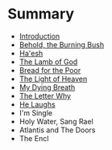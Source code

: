 # Summary

* [Introduction](README.md)
* [Behold, the Burning Bush](behold,_the_burning_bush.md)
* [Ha'esh](chapter1.md)
* [The Lamb of God](the_lamb_of_god.md)
* [Bread for the Poor](bread_for_the_poor.md)
* [The Light of Heaven](the_light_of_heaven.md)
* [My Dying Breath](my_dying_breath.md)
* [The Letter Why](the_letter_why.md)
* [He Laughs](hamd.md/he_laughs.md)
* I'm Single
* Holy Water, Sang Rael
* Atlantis and The Doors
* The Encl

